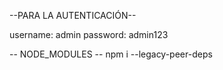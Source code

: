 --PARA LA AUTENTICACIÓN--

username: admin
password: admin123

-- NODE_MODULES --
npm i --legacy-peer-deps

